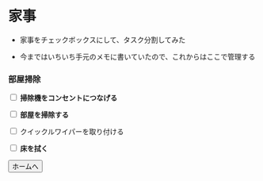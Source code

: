 # 家事

* 家事をチェックボックスにして、タスク分割してみた

* 今まではいちいち手元のメモに書いていたので、これからはここで管理する

### 部屋掃除

<!-- 掃除チェックボックス -->
<form action="" method="post">
  <p>
    <label>
      <input type="checkbox">
      <b>掃除機をコンセントにつなげる</b>
    </label>
  </p>
  <p>
    <label>
      <input type="checkbox">
      <b>部屋を掃除する</b>
    </label>
  </p>
  <p>
    <label>
      <input type="checkbox">
      クイックルワイパーを取り付ける
    </label>
  </p>
  <p>
    <label>
      <input type="checkbox">
      <b>床を拭く</b>
    </label>
  </p>
  <p>
    <input type="button" onClick="history.back()" value="ホームへ">
  </p>
</form>
